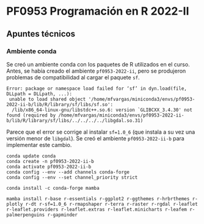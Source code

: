 # PF0953 Programación en R 2022-II

## Apuntes técnicos

### Ambiente conda

Se creó un ambiente conda con los paquetes de R utilizados en el curso. Antes, se había creado el ambiente `pf0953-2022-ii`, pero se produjeron problemas de compatibilidad al cargar el paquete `sf`.

```
Error: package or namespace load failed for ‘sf’ in dyn.load(file, DLLpath = DLLpath, ...):
 unable to load shared object '/home/mfvargas/miniconda3/envs/pf0953-2022-ii-b/lib/R/library/sf/libs/sf.so':
  /lib/x86_64-linux-gnu/libstdc++.so.6: version `GLIBCXX_3.4.30' not found (required by /home/mfvargas/miniconda3/envs/pf0953-2022-ii-b/lib/R/library/sf/libs/../../../../libgdal.so.31)
```

Parece que el error se corrige al instalar `sf=1.0_6` (que instala a su vez una versión menor de `libgdal`). Se creó el ambiente `pf0953-2022-ii-b` para implementar este cambio.


```shell
conda update conda
conda create -n pf0953-2022-ii-b
conda activate pf0953-2022-ii-b
conda config --env --add channels conda-forge
conda config --env --set channel_priority strict

conda install -c conda-forge mamba

mamba install r-base r-essentials r-ggplot2 r-ggthemes r-hrbrthemes r-plotly r-dt r-sf=1.0_6 r-rmapshaper r-terra r-raster r-rgdal r-leaflet r-leaflet.providers r-leaflet.extras r-leaflet.minicharts r-leafem r-palmerpenguins r-gapminder
```
